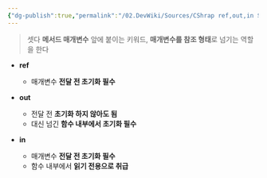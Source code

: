 ```yaml
---
{"dg-publish":true,"permalink":"/02.DevWiki/Sources/CShrap ref,out,in 의 차이/","noteIcon":"","created":"2024-10-01T11:40:41.000+09:00","updated":"2025-08-17T16:07:41.000+09:00"}
---
```


> 셋다 **메서드 매개변수** 앞에 붙이는 키워드, **매개변수를 참조 형태**로 넘기는 역할을 한다

* **ref**
	* 매개변수 **전달 전 초기화 필수**

* **out**
	* 전달 전 **초기화 하지 않아도 됨**
	* 대신 넘긴 **함수 내부에서 초기화 필수**

* **in**
	* 매개변수 **전달 전 초기화 필수**
	* 함수 내부에서 **읽기 전용으로 취급**